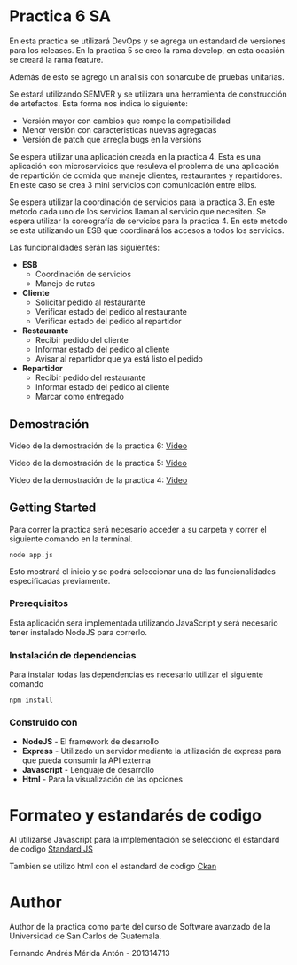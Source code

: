 # Practica 6 SA

En esta practica se utilizará DevOps y se agrega un estandard de versiones para los releases. En la practica 5 se creo la rama develop, en esta ocasión se creará la rama feature.

Además de esto se agrego un analisis con sonarcube de pruebas unitarias. 

Se estará utilizando SEMVER y se utilizara una herramienta de construcción de artefactos. Esta forma nos indica lo siguiente:

* Versión mayor con cambios que rompe la compatibilidad 
* Menor versión con caracteristicas nuevas agregadas 
* Versión de patch que arregla bugs en la versións 

Se espera utilizar una aplicación creada en la practica 4. Esta es una aplicación con microservicios que resuleva el problema de una aplicación de repartición de comida que maneje clientes, restaurantes y repartidores. En este caso se crea 3 mini servicios con comunicación entre ellos. 

Se espera utilizar la coordinación de servicios para la practica 3. En este metodo cada uno de los servicios llaman al servicio que necesiten. Se espera utilizar la coreografía de servicios para la practica 4. En este metodo se esta utilizando un ESB que coordinará los accesos a todos los servicios.

Las funcionalidades serán las siguientes:
* **ESB**
    * Coordinación de servicios
    * Manejo de rutas
* **Cliente**
    * Solicitar pedido al restaurante
    * Verificar estado del pedido al restaurante
    * Verificar estado del pedido al repartidor
* **Restaurante**
    * Recibir pedido del cliente
    * Informar estado del pedido al cliente
    * Avisar al repartidor que ya está listo el pedido
* **Repartidor**
    * Recibir pedido del restaurante
    * Informar estado del pedido al cliente
    * Marcar como entregado

## Demostración

Video de la demostración de la practica 6:
[Video](https://youtu.be/0BUWUHwjf5k)

Video de la demostración de la practica 5:
[Video](https://youtu.be/nnvDeYU_gec)

Video de la demostración de la practica 4:
[Video](https://youtu.be/IhvOnv_bFNw)


## Getting Started

Para correr la practica será necesario acceder a su carpeta y correr el siguiente comando en la terminal.
```
node app.js
```
Esto mostrará el inicio y se podrá seleccionar una de las funcionalidades especificadas previamente. 


### Prerequisitos

Esta aplicación sera implementada utilizando JavaScript y será necesario tener instalado NodeJS para correrlo.

### Instalación de dependencias

Para instalar todas las dependencias es necesario utilizar el siguiente comando
```
npm install
```

### Construido con

* **NodeJS** - El framework de desarrollo
* **Express** - Utilizado un servidor mediante la utilización de express para que pueda consumir la API externa
* **Javascript** - Lenguaje de desarrollo
* **Html** - Para la visualización de las opciones

# Formateo y estandarés de codigo

Al utilizarse Javascript para la implementación se selecciono el estandard de codigo [Standard JS](https://standardjs.com/)

Tambien se utilizo html con el estandard de codigo [Ckan](https://docs.ckan.org/en/2.8/contributing/html.html)

# Author

Author de la practica como parte del curso de Software avanzado de la Universidad de San Carlos de Guatemala.

Fernando Andrés Mérida Antón - 201314713
